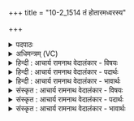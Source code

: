 +++
title = "10-2_1514 तं होतारमध्वरस्य"

+++
<details><summary>पदपाठः</summary>

त꣢म्। हो꣡ता꣢꣯रम्। अ꣣ध्वर꣡स्य꣢। प्र꣡चे꣢꣯तसम्। प्र। चे꣣तसम्। व꣡ह्नि꣢꣯म्। दे꣣वाः꣢। अ꣣कृण्वत। द꣡धा꣢꣯ति। र꣡त्न꣢꣯म्। वि꣣धते꣢। सु꣣वी꣡र्य꣢म्। सु꣣। वी꣡र्य꣢꣯म्। अ꣣ग्निः꣢। ज꣡ना꣢꣯य। दा꣣शु꣡षे꣢। १५१४।
</details>

<details><summary>अधिमन्त्रम् (VC)</summary>

- अग्निः
- वसिष्ठो मैत्रावरुणिः
- बार्हतः प्रगाथः (विषमा बृहती, समा सतोबृहती)
- पञ्चमः
</details>

<details><summary>हिन्दी : आचार्य रामनाथ वेदालंकार - विषयः</summary>

अगले मन्त्र में फिर अग्निहोत्र का विषय वर्णित है।
</details>

<details><summary>हिन्दी : आचार्य रामनाथ वेदालंकार - पदार्थः</summary>

पदार्थान्वय -  (प्रचेतसम्) चेतानेवाले (वह्निम्) अग्नि को (देवाः) विद्वान् अग्निहोत्री लोग (अध्वरस्य) हिंसारहित यज्ञ का (होतारम्) निष्पादक (अकृण्वत) करते हैं। वह (अग्निः) यज्ञाग्नि (विधते) परमेश्वर-पूजक, (दाशुषे जनाय) हवि देनेवाले अग्निहोत्री को (सुवीर्यम्) सुवीर्य से युक्त (रत्नम्) आरोग्य आदि रत्न (दधाति) प्रदान करता है ॥२॥
</details>

<details><summary>हिन्दी : आचार्य रामनाथ वेदालंकार - भावार्थः</summary>

भावार्थ -  यज्ञाग्नि में रोग हरनेवाले सुगन्धित द्रव्यों की जो आहुति दी जाती है,वह अग्नि-ज्वालाओं द्वारा विच्छिन्न और सूक्ष्म की जाकर वायु के माध्यम से इधर-उधर फैलकर श्वास द्वारा प्राणियों के फेफड़ों में पहुँच कर वहाँ रक्तवाहिनी पतली-पतली केशिकाओं में खून से सम्बद्ध होकर खून में औषध को प्रविष्ट करा देती है और खून की मलिनता को हरकर साँस से बाहर निकाल देती है। इस प्रकार प्राणियों को स्वास्थ्य देती है। अग्निज्वालाओं की दीप्ति,उर्ध्वगति,दोष-दाहकता इत्यादि गुणों को देखकर यज्ञकर्ता अपने अन्दर भी इन गुणों को धारण करने का यत्न करता है। इस प्रकार अग्निहोत्र से बाह्य तथा आन्तरिक दोनों प्रकार के लाभ होते हैं ॥२॥
</details>

<details><summary>संस्कृत : आचार्य रामनाथ वेदालंकार - विषयः</summary>

अथ पुनरप्यग्निहोत्रविषयो वर्ण्यते।
</details>

<details><summary>संस्कृत : आचार्य रामनाथ वेदालंकार - पदार्थः</summary>

पदार्थान्वय -  (प्रचेतसम्) प्रचेतयति जागरयति यस्तम् (वह्निम्) अग्निम् (देवाः) विद्वांसः अग्निहोत्रिणः (अध्वरस्य) हिंसारहितस्य यज्ञस्य (होतारम्) निष्पादनसाधनम् (अकृण्वत) कुर्वन्ति। असौ (अग्निः) यज्ञाग्निः (विधते) परमेश्वरं परिचरते।[विधतिः परिचरणकर्मा। निघं० ३।५।] (दाशुषे जनाय) हवींषि दत्तवते अग्निहोत्रिणे (सुवीर्यम्) सुवीर्योपेतम् (रत्नम्) आरोग्यादिकं रमणीयं धनम् (दधाति) प्रयच्छति ॥२॥२
</details>

<details><summary>संस्कृत : आचार्य रामनाथ वेदालंकार - भावार्थः</summary>

भावार्थ -  यज्ञाग्नौ रोगहराणां सुगन्धिद्रव्याणां याऽऽहुतिः प्रदीयते साऽग्निज्वालाभिर्विच्छिन्ना सूक्ष्मीकृता च वायुमाध्यमेनेतस्ततः प्रसृता सती श्वासद्वारा प्राणिनां फुफ्फुसान्तर्गता तत्र रक्तवाहिनीषु सूक्ष्मासु केशिकासु रक्तेन सम्बद्धा तत्रौषधं समावेशयति रक्तस्य मालिन्यं चापहृत्य श्वासद्वारेण बहिर्निस्सारयति। एवं प्राणिनां स्वास्थ्यं जनयति। अग्निज्वालानां दीप्तिमूर्ध्वगामित्वं दोषदाहकत्वमित्यादिगुणानवलोक्य यज्ञकर्ता स्वात्मन्यप्येतान् गुणान् धारयितुं यतते। तदेवमग्निहोत्रेणान्तरिका बाह्याश्चोभयेऽपि लाभाः सम्पद्यन्ते ॥२॥
</details>